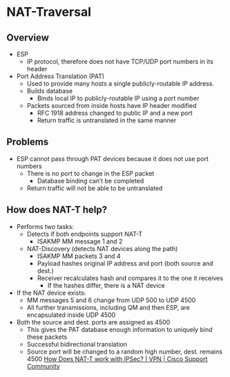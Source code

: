 # NAT-Traversal

## Overview
* ESP
    * IP protocol, therefore does not have TCP/UDP port numbers in its header
* Port Address Translation (PAT)
    * Used to provide many hosts a single publicly-routable IP address. 
    * Builds database
        * Binds local IP to publicly-routable IP using a port number
    * Packets sourced from inside hosts have IP header modified
        * RFC 1918 address changed to public IP and a new port
        * Return traffic is untranslated in the same manner

## Problems
* ESP cannot pass through PAT devices because it does not use port numbers
    * There is no port to change in the ESP packet
        * Database binding can’t be completed
    * Return traffic will not be able to be untranslated

## How does NAT-T help?
* Performs two tasks:
    * Detects if both endpoints support NAT-T
        * ISAKMP MM message 1 and 2
    * NAT-Discovery (detects NAT devices along the path)
        * ISAKMP MM packets 3 and 4
        * Payload hashes original IP address and port (both source and dest.)
        * Receiver recalculates hash and compares it to the one it receives
            * If the hashes differ, there is a NAT device
* If the NAT device exists:
    * MM messages 5 and 6 change from UDP 500 to UDP 4500
    * All further transmissions, including QM and then ESP, are encapsulated inside UDP 4500
* Both the source and dest. ports are assigned as 4500
    * This gives the PAT database enough information to uniquely bind these packets
    * Successful bidirectional translation
    * Source port will be changed to a random high number, dest. remains 4500
[How Does NAT-T work with IPSec? | VPN | Cisco Support Community](https://supportforums.cisco.com/document/64281/how-does-nat-t-work-ipsec)
